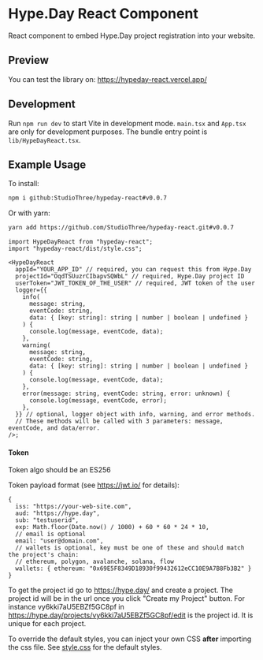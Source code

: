 # Hype.Day React Component

React component to embed Hype.Day project registration into your website.

## Preview

You can test the library on: https://hypeday-react.vercel.app/

## Development

Run `npm run dev` to start Vite in development mode. `main.tsx` and `App.tsx` are only for development purposes. The bundle entry point is `lib/HypeDayReact.tsx`.

## Example Usage

To install:

```bash
npm i github:StudioThree/hypeday-react#v0.0.7
```

Or with yarn:

```bash
yarn add https://github.com/StudioThree/hypeday-react.git#v0.0.7
```

```tsx
import HypeDayReact from "hypeday-react";
import "hypeday-react/dist/style.css";

<HypeDayReact
  appId="YOUR_APP_ID" // required, you can request this from Hype.Day
  projectId="OqdTSUuzrCIbapvSQWbL" // required, Hype.Day project ID
  userToken="JWT_TOKEN_OF_THE_USER" // required, JWT token of the user
  logger={{
    info(
      message: string,
      eventCode: string,
      data: { [key: string]: string | number | boolean | undefined }
    ) {
      console.log(message, eventCode, data);
    },
    warning(
      message: string,
      eventCode: string,
      data: { [key: string]: string | number | boolean | undefined }
    ) {
      console.log(message, eventCode, data);
    },
    error(message: string, eventCode: string, error: unknown) {
      console.log(message, eventCode, error);
    },
  }} // optional, logger object with info, warning, and error methods.
  // These methods will be called with 3 parameters: message, eventCode, and data/error.
/>;
```

#### Token

Token algo should be an ES256

Token payload format (see https://jwt.io/ for details):

```
{
  iss: "https://your-web-site.com",
  aud: "https://hype.day",
  sub: "testuserid",
  exp: Math.floor(Date.now() / 1000) + 60 * 60 * 24 * 10,
  // email is optional
  email: "user@domain.com",
  // wallets is optional, key must be one of these and should match the project's chain:
  // ethereum, polygon, avalanche, solana, flow
  wallets: { ethereum: "0x69E5F8349D18930f99432612eCC10E9A7B8Fb3B2" }
}
```

To get the project id go to https://hype.day/ and create a project. The project id will be in the url once you click "Create my Project" button. For instance vy6kki7aU5EBZf5GC8pf in https://hype.day/projects/vy6kki7aU5EBZf5GC8pf/edit is the project id. It is unique for each project.

To override the default styles, you can inject your own CSS **after** importing the css file. See [style.css](src/lib/style.css) for the default styles.
